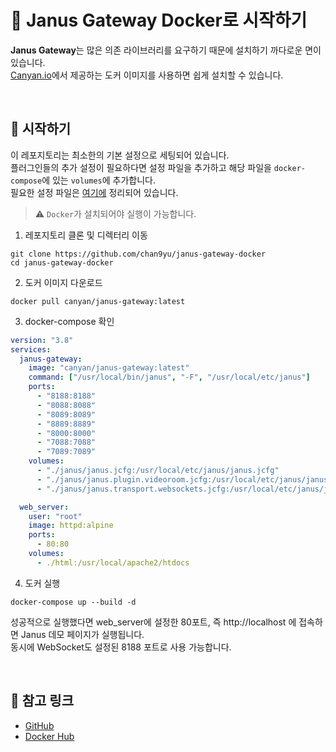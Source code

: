 # 🐳 Janus Gateway Docker로 시작하기

**Janus Gateway**는 많은 의존 라이브러리를 요구하기 때문에 설치하기 까다로운 면이 있습니다.
<br />
[Canyan.io](https://github.com/canyanio)에서 제공하는 도커 이미지를 사용하면 쉽게 설치할 수 있습니다.

<br />

## 🚀 시작하기

이 레포지토리는 최소한의 기본 설정으로 세팅되어 있습니다.
<br />
플러그인들의 추가 설정이 필요하다면 설정 파일을 추가하고 해당 파일을 `docker-compose`에 있는 `volumes`에 추가합니다.
<br />
필요한 설정 파일은 [여기에](https://github.com/meetecho/janus-gateway/tree/master/conf) 정리되어 있습니다.

> ⚠️ `Docker`가 설치되어야 실행이 가능합니다.

1. 레포지토리 클론 및 디렉터리 이동

```shell
git clone https://github.com/chan9yu/janus-gateway-docker
cd janus-gateway-docker
```

2. 도커 이미지 다운로드

```shell
docker pull canyan/janus-gateway:latest
```

3. docker-compose 확인

```yaml
version: "3.8"
services:
  janus-gateway:
    image: "canyan/janus-gateway:latest"
    command: ["/usr/local/bin/janus", "-F", "/usr/local/etc/janus"]
    ports:
      - "8188:8188"
      - "8088:8088"
      - "8089:8089"
      - "8889:8889"
      - "8000:8000"
      - "7088:7088"
      - "7089:7089"
    volumes:
      - "./janus/janus.jcfg:/usr/local/etc/janus/janus.jcfg"
      - "./janus/janus.plugin.videoroom.jcfg:/usr/local/etc/janus/janus.plugin.videoroom.jcfg"
      - "./janus/janus.transport.websockets.jcfg:/usr/local/etc/janus/janus.transport.websockets.jcfg"

  web_server:
    user: "root"
    image: httpd:alpine
    ports:
      - 80:80
    volumes:
      - ./html:/usr/local/apache2/htdocs
```

4. 도커 실행

```shell
docker-compose up --build -d
```

성공적으로 실행했다면 web_server에 설정한 80포트, 즉 http://localhost 에 접속하면 Janus 데모 페이지가 실행됩니다.
<br />
동시에 WebSocket도 설정된 8188 포트로 사용 가능합니다.

<br />

## 🔗 참고 링크

- [GitHub](https://github.com/canyanio/janus-gateway-docker)
- [Docker Hub](https://hub.docker.com/r/canyan/janus-gateway)
